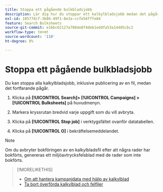 ```yaml
---
title: Stoppa ett pågående bulkbladsjobb
description: Lär dig hur du stoppar ett kalkylbladsjobb medan det pågår.
exl-id: 10577dcf-3b86-49f1-8e3a-ccfe56fffe84
feature: Search Bulksheets
source-git-commit: e16bc62127a708de8f4deb1eddfa53a14405cbc2
workflow-type: tm+mt
source-wordcount: '110'
ht-degree: 0%

---
```


# Stoppa ett pågående bulkbladsjobb

Du kan stoppa alla kalkylbladsjobb, inklusive publicering av en fil, medan det fortfarande pågår.

1. Klicka på **[!UICONTROL Search]> [!UICONTROL Campaigns] >[!UICONTROL Bulksheets]** på huvudmenyn.

1. Markera kryssrutan bredvid varje uppgift som du vill avbryta.

1. Klicka på **[!UICONTROL Stop job]** i verktygsfältet ovanför datatabellen.

1. Klicka på **[!UICONTROL O]** i bekräftelsemeddelandet.

>[!NOTE]
>
>Om du avbryter bokföringen av en kalkylbladsfil efter att några rader har bokförts, genereras ett miljöavtrycksfelsblad med de rader som inte bokförts.

>[!MORELIKETHIS]
>
>* [Om att hantera kampanjdata med hjälp av kalkylblad](bulksheet-about.md)
>* [Ta bort överförda kalkylblad och felfiler](bulksheet-delete.md)
